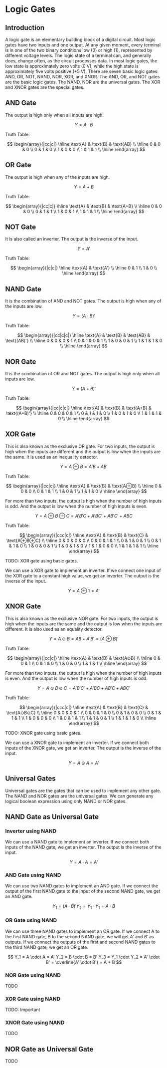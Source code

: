 # Logic Gates

## Introduction

A logic gate is an elementary building block of a digital circuit. Most logic gates have two inputs and one output. At any given moment, every terminal is in one of the two binary conditions low (0) or high (1), represented by different voltage levels. The logic state of a terminal can, and generally does, change often, as the circuit processes data. In most logic gates, the low state is approximately zero volts (0 V), while the high state is approximately five volts positive (+5 V). There are seven basic logic gates: AND, OR, NOT, NAND, NOR, XOR, and XNOR. The AND, OR, and NOT gates are the basic logic gates. The NAND, NOR are the universal gates. The XOR and XNOR gates are the special gates.

## AND Gate

The output is high only when all inputs are high.

$$
Y = A \cdot B
$$

Truth Table:

$$
\begin{array}{|cc|c|}
\hline
\text{A} & \text{B} & \text{AB} \\
\hline
0 & 0 & 0 \\
0 & 1 & 0 \\
1 & 0 & 0 \\
1 & 1 & 1 \\
\hline
\end{array}
$$

## OR Gate

The output is high when any of the inputs are high.

$$
Y = A + B
$$

Truth Table:

$$
\begin{array}{|cc|c|}
\hline
\text{A} & \text{B} & \text{A+B} \\
\hline
0 & 0 & 0 \\
0 & 1 & 1 \\
1 & 0 & 1 \\
1 & 1 & 1 \\
\hline
\end{array}
$$

## NOT Gate

It is also called an inverter. The output is the inverse of the input.

$$
Y = A'
$$

Truth Table:

$$
\begin{array}{|c|c|}
\hline
\text{A} & \text{A'} \\
\hline
0 & 1 \\
1 & 0 \\
\hline
\end{array}
$$

## NAND Gate

It is the combination of AND and NOT gates. The output is high when any of the inputs are low.

$$
Y = (A \cdot B)'
$$

Truth Table:

$$
\begin{array}{|cc|c|c|}
\hline
\text{A} & \text{B} & \text{AB} & \text{(AB)'} \\
\hline
0 & 0 & 0 & 1 \\
0 & 1 & 0 & 1 \\
1 & 0 & 0 & 1 \\
1 & 1 & 1 & 0 \\
\hline
\end{array}
$$

## NOR Gate

It is the combination of OR and NOT gates. The output is high only when all inputs are low.

$$
Y = (A + B)'
$$

Truth Table:

$$
\begin{array}{|cc|c|c|}
\hline
\text{A} & \text{B} & \text{A+B} & \text{(A+B)'} \\
\hline
0 & 0 & 0 & 1 \\
0 & 1 & 1 & 0 \\
1 & 0 & 1 & 0 \\
1 & 1 & 1 & 0 \\
\hline
\end{array}
$$

## XOR Gate

This is also known as the exclusive OR gate.
For two inputs, the output is high when the inputs are different and the output is low when the inputs are the same. It is used as an inequality detector.

$$
Y = A \oplus B = A'B + AB'
$$

Truth Table:

$$
\begin{array}{|cc|c|}
\hline
\text{A} & \text{B} & \text{A⊕B} \\
\hline
0 & 0 & 0 \\
0 & 1 & 1 \\
1 & 0 & 1 \\
1 & 1 & 0 \\
\hline
\end{array}
$$

For more than two inputs, the output is high when the number of high inputs is odd. And the output is low when the number of high inputs is even.

$$
Y = A \oplus B \oplus C = A'B'C + A'BC' + AB'C' + ABC
$$

Truth Table:

$$
\begin{array}{|ccc|c|}
\hline
\text{A} & \text{B} & \text{C} & \text{A⊕B⊕C} \\
\hline
0 & 0 & 0 & 0 \\
0 & 0 & 1 & 1 \\
0 & 1 & 0 & 1 \\
0 & 1 & 1 & 0 \\
1 & 0 & 0 & 1 \\
1 & 0 & 1 & 0 \\
1 & 1 & 0 & 0 \\
1 & 1 & 1 & 1 \\
\hline
\end{array}
$$

TODO: XOR gate using basic gates.

We can use a XOR gate to implement an inverter. If we connect one input of the XOR gate to a constant high value, we get an inverter. The output is the inverse of the input.

$$
Y = A \oplus 1 = A'
$$

## XNOR Gate

This is also known as the exclusive NOR gate.
For two inputs, the output is high when the inputs are the same and the output is low when the inputs are different. It is also used as an equality detector.

$$
Y = A \odot B = AB + A'B' = (A \oplus B)'
$$

Truth Table:

$$
\begin{array}{|cc|c|}
\hline
\text{A} & \text{B} & \text{A⊙B} \\
\hline
0 & 0 & 1 \\
0 & 1 & 0 \\
1 & 0 & 0 \\
1 & 1 & 1 \\
\hline
\end{array}
$$

For more than two inputs, the output is high when the number of high inputs is even. And the output is low when the number of high inputs is odd.

$$
Y = A \odot B \odot C = A'B'C' + A'BC + AB'C + ABC'
$$

Truth Table:

$$
\begin{array}{|ccc|c|}
\hline
\text{A} & \text{B} & \text{C} & \text{A⊙B⊙C} \\
\hline
0 & 0 & 0 & 1 \\
0 & 0 & 1 & 0 \\
0 & 1 & 0 & 0 \\
0 & 1 & 1 & 1 \\
1 & 0 & 0 & 0 \\
1 & 0 & 1 & 1 \\
1 & 1 & 0 & 1 \\
1 & 1 & 1 & 0 \\
\hline
\end{array}
$$

TODO: XNOR gate using basic gates.

We can use a XNOR gate to implement an inverter. If we connect both inputs of the XNOR gate, we get an inverter. The output is the inverse of the input.

$$
Y = A \odot A = A'
$$

## Universal Gates

Universal gates are the gates that can be used to implement any other gate. The NAND and NOR gates are the universal gates. We can generate any logical boolean expression using only NAND or NOR gates.

## NAND Gate as Universal Gate

### Inverter using NAND

We can use a NAND gate to implement an inverter. If we connect both inputs of the NAND gate, we get an inverter. The output is the inverse of the input.

$$
Y = A \cdot A = A'
$$

### AND Gate using NAND

We can use two NAND gates to implement an AND gate. If we connect the output of the first NAND gate to the input of the second NAND gate, we get an AND gate.

$$
Y_1 = (A \cdot B)'
Y_2 = Y_1 \cdot Y_1 = A \cdot B
$$

### OR Gate using NAND

We can use three NAND gates to implement an OR gate. If we connect A to the first NAND gate, B to the second NAND gate, we will get $A'$ and $B'$ as outputs. If we connect the outputs of the first and second NAND gates to the third NAND gate, we get an OR gate.

$$
Y_1 = A \cdot A = A'
Y_2 = B \cdot B = B'
Y_3 = Y_1 \cdot Y_2 = A' \cdot B' = \overline{A' \cdot B'} = A + B
$$

### NOR Gate using NAND

TODO

### XOR Gate using NAND

TODO: Important

### XNOR Gate using NAND

TODO

## NOR Gate as Universal Gate

TODO

